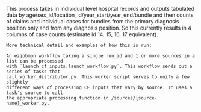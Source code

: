 This process takes in individual level hospital records and outputs tabulated
data by age/sex_id/location_id/year_start/year_end/bundle and then counts of
claims and individual cases for bundles from the primary diagnosis position only
and from any diagnosis position. So this currently results in 4 columns of
case counts (estimate id 14, 15, 16, 17 equivalent).

~~~~~~~~~~~~~~~~~~~~~~~~~~~~~~~~~~~~~~~~~
More technical detail and examples of how this is run:

An ezjobmon workflow taking a single run_id and 1 or more sources in a list can be processed
with `launch_cf_inputs.launch_workflow.py`. This workflow sends out a series of tasks that
call worker_distributor.py. This worker script serves to unify a few slightly
different ways of processing CF inputs that vary by source. It uses a task's source to call
the appropriate processing function in /sources/{source-name}_worker.py.
